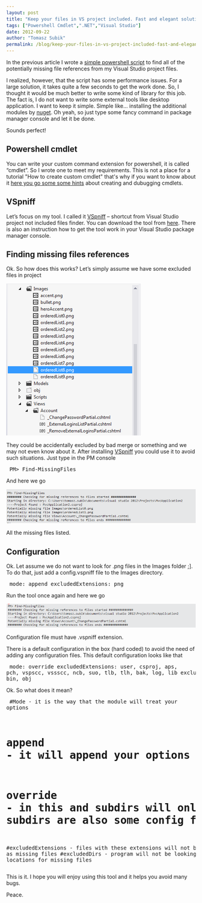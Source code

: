 ```yaml
---
layout: post
title: "Keep your files in VS project included. Fast and elegant solution"
tags: ["Powershell Cmdlet",".NET","Visual Studio"]
date: 2012-09-22
author: "Tomasz Subik"
permalink: /blog/keep-your-files-in-vs-project-included-fast-and-elegant-solution
---
```


In the previous article I wrote a [simple powershell script](/blog/powershell-script-to-bring-your-publish-to-the-next-level/)
to find all of the potentially missing file references from my Visual Studio project files.

I realized, however, that the script has some performance issues. For a large solution, it takes quite
a few seconds to get the work done. So, I thought it would be much better to write some
kind of library for this job. The fact is, I do not want to write some external tools like desktop application.
I want to keep it simple. Simple like… installing the additional modules by [nuget](http://nuget.org/).
Oh yeah, so just type some fancy command in package manager console and let it be done.

<!--more-->

Sounds perfect!

## Powershell cmdlet

You can write your custom command extension for powershell, it is called “cmdlet”.
So I wrote one to meet my requirements.
This is not a place for a tutorial "How to create custom cmdlet" that's why if you want to know
about it [here you go some some hints](http://community.bartdesmet.net/blogs/bart/archive/2008/02/03/easy-windows-powershell-cmdlet-development-and-debugging.aspx) about creating and dubugging cmdlets.

## VSpniff

Let’s focus on my tool. I called it [VSpniff](https://github.com/tsubik/VSpniff) – shortcut from Visual Studio project not included files finder. You can download the tool from [here](https://github.com/tsubik/VSpniff). There is also an instruction how to get the tool work in your Visual Studio package manager console.

## Finding missing files references

Ok. So how does this works? Let’s simply assume we have some excluded files in project

![excluded files](/images/blog/vspniff_01.png "Excluded files")

They could be accidentally excluded by bad merge or something and we may not even know about it.
After installing [VSpniff](https://github.com/tsubik/VSpniff) you could use it to avoid such situations. Just type in the PM console

<noscript><pre>
PM> Find-MissingFiles
</pre></noscript>
<script src="https://gist.github.com/3766167.js?file=vspniff_command"> </script>

And here we go

![missing files listed](/images/blog/vspniff_02.png "Missing files listed")

All the missing files listed.

## Configuration

Ok. Let assume we do not want to look for .png files in the Images folder  ;]. To do that, just add a config.vspniff file to the Images directory.

<noscript><pre>
mode: append
excludedExtensions: png
</pre></noscript>
<script src="https://gist.github.com/3766167.js?file=vspniff_config"> </script>

Run the tool once again and here we go

![missing files listed 2](/images/blog/vspniff_03.png "Missing files listed 2")

Configuration file must have .vspniff extension.

There is a default configuration in the box (hard coded) to avoid the need of adding any
configuration files.
This default configuration looks like that

<noscript><pre>
mode: override
excludedExtensions: user, csproj, aps, pch, vspscc, vssscc, ncb, suo, tlb, tlh, bak, log, lib
excludedDirs: bin, obj
</pre></noscript>
<script src="https://gist.github.com/3766167.js?file=vspniff_default_config"> </script>

Ok. So what does it mean?

<noscript><pre>
#Mode - it is the way that the module will treat your options
# append - it will append your options to current options context
# override - in this and subdirs will only take this file options (unless in subdirs are also some config files)
#excludedExtensions - files with these extensions will not be listed as missing files
#excludedDirs - program will not be looking in these locations for missing files
</pre></noscript>
<script src="https://gist.github.com/3766167.js?file=vspniff_config_description"> </script>

This is it. I hope you will enjoy using this tool and it helps you avoid many bugs.

Peace.

